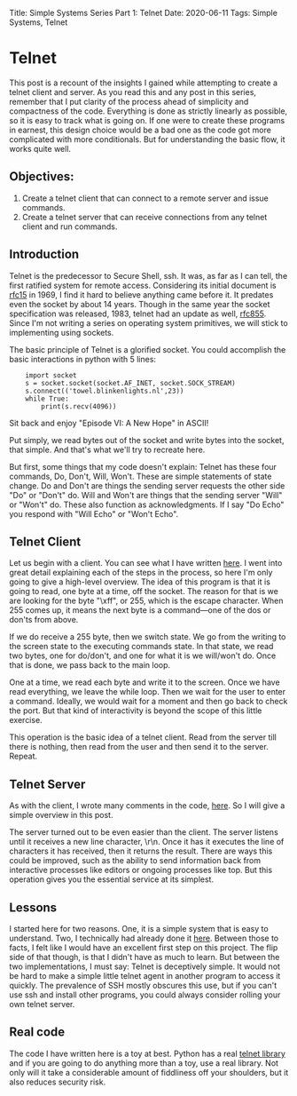 Title: Simple Systems Series Part 1: Telnet
Date: 2020-06-11
Tags: Simple Systems, Telnet

# Telnet

This post is a recount of the insights I gained while attempting to create a telnet client and server. As you read this and any post in this series, remember that I put clarity of the process ahead of simplicity and compactness of the code. Everything is done as strictly linearly as possible, so it is easy to track what is going on. If one were to create these programs in earnest, this design choice would be a bad one as the code got more complicated with more conditionals. But for understanding the basic flow, it works quite well.  

## Objectives:

1. Create a telnet client that can connect to a remote server and issue commands.
2. Create a telnet server that can receive connections from any telnet client and run commands.

## Introduction

Telnet is the predecessor to Secure Shell, ssh. It was, as far as I can tell, the first ratified system for remote access. Considering its initial document is [rfc15](https://tools.ietf.org/html/rfc15) in 1969, I find it hard to believe anything came before it. It predates even the socket by about 14 years. Though in the same year the socket specification was released, 1983, telnet had an update as well, [rfc855](https://tools.ietf.org/html/rfc855). Since I'm not writing a series on operating system primitives, we will stick to implementing using sockets. 

The basic principle of Telnet is a glorified socket. You could accomplish the basic interactions in python with 5 lines:

        import socket
        s = socket.socket(socket.AF_INET, socket.SOCK_STREAM)
        s.connect(('towel.blinkenlights.nl',23))
        while True:
            print(s.recv(4096))

Sit back and enjoy "Episode VI: A New Hope" in ASCII! 

Put simply, we read bytes out of the socket and write bytes into the socket, that simple. And that's what we'll try to recreate here.

But first, some things that my code doesn't explain: Telnet has these four commands, Do, Don't, Will, Won't. These are simple statements of state change. Do and Don't are things the sending server requests the other side "Do" or "Don't" do. Will and Won't are things that the sending server "Will" or "Won't" do. These also function as acknowledgments. If I say "Do Echo" you respond with "Will Echo" or "Won't Echo".

## Telnet Client

Let us begin with a client. You can see what I have written [here](). I went into great detail explaining each of the steps in the process, so here I'm only going to give a high-level overview. The idea of this program is that it is going to read, one byte at a time, off the socket. The reason for that is we are looking for the byte "\xff", or 255, which is the escape character. When 255 comes up, it means the next byte is a command—one of the dos or don'ts from above. 

If we do receive a 255 byte, then we switch state. We go from the writing to the screen state to the executing commands state. In that state, we read two bytes, one for do/don't, and one for what it is we will/won't do. Once that is done, we pass back to the main loop.

One at a time, we read each byte and write it to the screen. Once we have read everything, we leave the while loop. Then we wait for the user to enter a command. Ideally, we would wait for a moment and then go back to check the port. But that kind of interactivity is beyond the scope of this little exercise. 

This operation is the basic idea of a telnet client. Read from the server till there is nothing, then read from the user and then send it to the server. Repeat.

## Telnet Server

As with the client, I wrote many comments in the code, [here](). So I will give a simple overview in this post. 

The server turned out to be even easier than the client. The server listens until it receives a new line character, \r\n. Once it has it executes the line of characters it has received, then it returns the result. There are ways this could be improved, such as the ability to send information back from interactive processes like editors or ongoing processes like top. But this operation gives you the essential service at its simplest. 

## Lessons

I started here for two reasons. One, it is a simple system that is easy to understand. Two, I technically had already done it [here](https://github.com/Narcolapser/automatic-fiesta/blob/master/TelnetFiesta.py). Between those to facts, I felt like I would have an excellent first step on this project. The flip side of that though, is that I didn't have as much to learn. But between the two implementations, I must say: Telnet is deceptively simple. It would not be hard to make a simple little telnet agent in another program to access it quickly. The prevalence of SSH mostly obscures this use, but if you can't use ssh and install other programs, you could always consider rolling your own telnet server.

## Real code

The code I have written here is a toy at best. Python has a real [telnet library](https://docs.python.org/3/library/telnetlib.html) and if you are going to do anything more than a toy, use a real library. Not only will it take a considerable amount of fiddliness off your shoulders, but it also reduces security risk. 